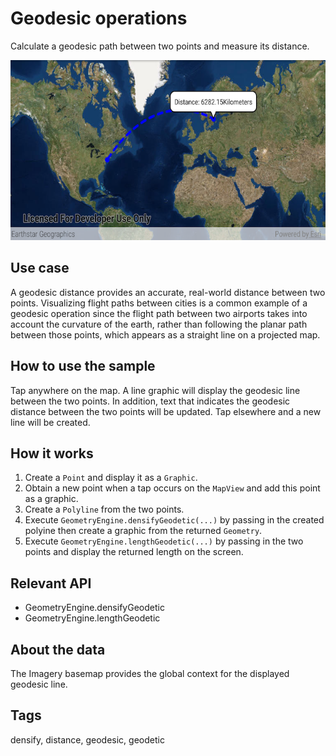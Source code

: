 # Geodesic operations

Calculate a geodesic path between two points and measure its distance.

![Image of geodesic operations](geodesic-operations.png)

## Use case

A geodesic distance provides an accurate, real-world distance between two points. Visualizing flight paths between cities is a common example of a geodesic operation since the flight path between two airports takes into account the curvature of the earth, rather than following the planar path between those points, which appears as a straight line on a projected map.

## How to use the sample

Tap anywhere on the map. A line graphic will display the geodesic line between the two points. In addition, text that indicates the geodesic distance between the two points will be updated. Tap elsewhere and a new line will be created.

## How it works

1. Create a `Point` and display it as a `Graphic`.
2. Obtain a new point when a tap occurs on the `MapView` and add this point as a graphic.
3. Create a `Polyline` from the two points.
4. Execute `GeometryEngine.densifyGeodetic(...)` by passing in the created polyine then create a graphic from the returned `Geometry`.
5. Execute `GeometryEngine.lengthGeodetic(...)` by passing in the two points and display the returned length on the screen.

## Relevant API

* GeometryEngine.densifyGeodetic
* GeometryEngine.lengthGeodetic

## About the data

The Imagery basemap provides the global context for the displayed geodesic line.

## Tags

 densify, distance, geodesic, geodetic
 
